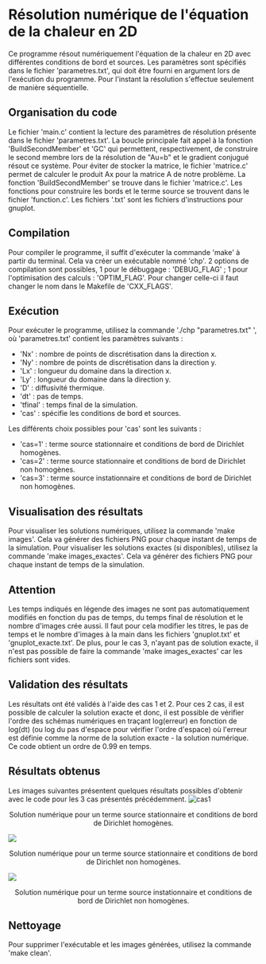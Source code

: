 # **Résolution numérique de l'équation de la chaleur en 2D**

Ce programme résout numériquement l'équation de la chaleur en 2D avec différentes conditions de bord et sources. Les paramètres sont spécifiés dans le fichier 'parametres.txt', qui doit être fourni en argument lors de l'exécution du programme. Pour l'instant la résolution s'effectue seulement de manière séquentielle.

## **Organisation du code**

Le fichier 'main.c' contient la lecture des paramètres de résolution présente dans le fichier 'parametres.txt'. La boucle principale fait appel à la fonction 'BuildSecondMember' et 'GC' qui permettent, respectivement, de construire le second membre lors de la résolution de "Au=b" et le gradient conjugué résout ce système. Pour éviter de stocker la matrice, le fichier 'matrice.c' permet de calculer le produit Ax pour la matrice A de notre problème. La fonction 'BuildSecondMember' se trouve dans le fichier 'matrice.c'. Les fonctions pour construire les bords et le terme source se trouvent dans le fichier 'function.c'. Les fichiers '.txt' sont les fichiers d'instructions pour gnuplot. 
## **Compilation**

Pour compiler le programme, il suffit d'exécuter la commande 'make' à partir du terminal. Cela va créer un exécutable nommé 'chp'.
2 options de compilation sont possibles, 1 pour le débuggage : 'DEBUG_FLAG' ; 1 pour l'optimisation des calculs : 'OPTIM_FLAG'. Pour changer celle-ci il faut changer le nom dans le Makefile de 'CXX_FLAGS'.

## **Exécution**

Pour exécuter le programme, utilisez la commande './chp "parametres.txt" ', où 'parametres.txt' contient les paramètres suivants :

- 'Nx' : nombre de points de discrétisation dans la direction x.
- 'Ny' : nombre de points de discrétisation dans la direction y.
- 'Lx' : longueur du domaine dans la direction x.
- 'Ly' : longueur du domaine dans la direction y.
- 'D' : diffusivité thermique.
- 'dt' : pas de temps.
- 'tfinal' : temps final de la simulation.
- 'cas' : spécifie les conditions de bord et sources.

Les différents choix possibles pour 'cas' sont les suivants :

- 'cas=1' : terme source stationnaire et conditions de bord de Dirichlet homogènes.
- 'cas=2' : terme source stationnaire et conditions de bord de Dirichlet non homogènes.
- 'cas=3' : terme source instationnaire et conditions de bord de Dirichlet non homogènes.

## **Visualisation des résultats**

Pour visualiser les solutions numériques, utilisez la commande 'make images'. Cela va générer des fichiers PNG pour chaque instant de temps de la simulation.
Pour visualiser les solutions exactes (si disponibles), utilisez la commande 'make images_exactes'. Cela va générer des fichiers PNG pour chaque instant de temps de la simulation.

## Attention
Les temps indiqués en légende des images ne sont pas automatiquement modifiés en fonction du pas de temps, du temps final de résolution et le nombre d'images crée aussi. Il faut pour cela modifier les titres, le pas de temps et le nombre d'images à la main dans les fichiers 'gnuplot.txt' et 'gnuplot_exacte.txt'. De plus, pour le cas 3, n'ayant pas de solution exacte, il n'est pas possible de faire la commande 'make images_exactes' car les fichiers sont vides.

## **Validation des résultats**

Les résultats ont été validés à l'aide des cas 1 et 2. Pour ces 2 cas, il est possible de calculer la solution exacte et donc, il est possible de vérifier l'ordre des schémas numériques en traçant log(erreur) en fonction de log(dt) (ou log du pas d'espace pour vérifier l'ordre d'espace) où l'erreur est définie comme la norme de la solution exacte - la solution numérique. Ce code obtient un ordre de 0.99 en temps.

## **Résultats obtenus**

Les images suivantes présentent quelques résultats possibles d'obtenir avec le code pour les 3 cas présentés précédemment.
![cas1](image/cas1.png)
<center>Solution numérique pour un terme source stationnaire et conditions de bord de Dirichlet homogènes.</center>

![](image/cas2.png)
<center>Solution numérique pour un terme source stationnaire et conditions de bord de Dirichlet non homogènes.</center>

![](image/cas3.png)
<center>Solution numérique pour un terme source instationnaire et conditions de bord de Dirichlet non homogènes.</center>




## **Nettoyage**

Pour supprimer l'exécutable et les images générées, utilisez la commande 'make clean'.

